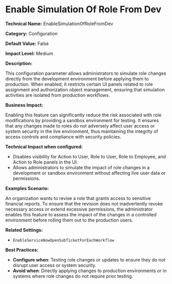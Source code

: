 # Enable Simulation Of Role From Dev

**Technical Name:** EnableSimulationOfRoleFromDev

**Category:** Configuration

**Default Value:** False

**Impact Level:** Medium

**Description:**

This configuration parameter allows administrators to simulate role changes directly from the development environment before applying them to production. When enabled, it restricts certain UI panels related to role assignment and authorization object management, ensuring that simulation activities are isolated from production workflows.

**Business Impact:**

Enabling this feature can significantly reduce the risk associated with role modifications by providing a sandbox environment for testing. It ensures that any changes made to roles do not adversely affect user access or system security in the live environment, thus maintaining the integrity of access controls and compliance with security policies.

**Technical Impact when configured:**

- Disables visibility for Action to User, Role to User, Role to Employee, and Action to Role panels in the UI.
- Allows administrators to simulate the impact of role changes in a development or sandbox environment without affecting live user data or permissions.

**Examples Scenario:**

An organization wants to revise a role that grants access to sensitive financial reports. To ensure that the revision does not inadvertently revoke necessary access or extend excessive permissions, the administrator enables this feature to assess the impact of the changes in a controlled environment before rolling them out to the production users.

**Related Settings:**

- `EnableServiceNowOpenSubTicketForEachWorkflow`

**Best Practices:** 

- **Configure when**: Testing role changes or updates to ensure they do not disrupt user access or system security.
- **Avoid when**: Directly applying changes to production environments or in systems where role changes do not require prior testing.